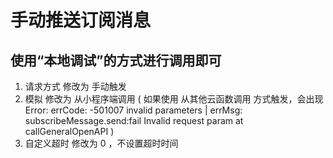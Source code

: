 # 手动推送订阅消息
## 使用“本地调试”的方式进行调用即可
1. 请求方式 修改为 手动触发
1. 模拟 修改为 从小程序端调用 ( 如果使用 从其他云函数调用 方式触发，会出现 Error: errCode: -501007 invalid parameters | errMsg: subscribeMessage.send:fail Invalid request param
    at callGeneralOpenAPI )
1. 自定义超时 修改为 0 ，不设置超时时间